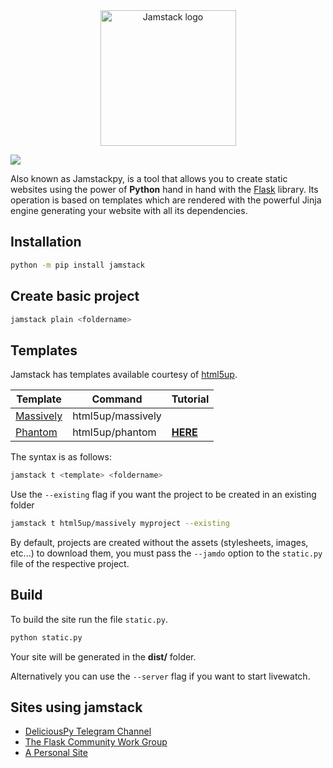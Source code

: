 <div align="center">
  <img alt="Jamstack logo" src="https://i.imgur.com/sXUAdYJ.png" height="217" />
</div>

![](https://img.shields.io/pypi/v/jamstack)

Also known as Jamstackpy, is a tool that allows you to create static websites using the power of **Python** hand in hand with the [Flask](https://github.com/pallets/flask) library. Its operation is based on templates which are rendered with the powerful Jinja engine generating your website with all its dependencies.

## Installation

```bash
python -m pip install jamstack
```

## Create basic project

```bash
jamstack plain <foldername>
```

## Templates

Jamstack has templates available courtesy of [html5up](https://html5up.net).

| Template                                   | Command           | Tutorial                                                     |
| ------------------------------------------ | ----------------- | ------------------------------------------------------------ |
| [Massively](https://html5up.net/massively) | html5up/massively |                                                              |
| [Phantom](https://html5up.net/phantom)     | html5up/phantom   | [**HERE**](https://github.com/jamstackpy/jamstack/wiki/Phantom-template) |

The syntax is as follows:

```bash
jamstack t <template> <foldername>
```

Use the `--existing` flag if you want the project to be created in an existing folder

```bash
jamstack t html5up/massively myproject --existing
```

By default, projects are created without the assets (stylesheets, images, etc...) to download them, you must pass the `--jamdo` option to the `static.py` file of the respective project.

## Build

To build the site run the file `static.py`.

```bash
python static.py
```

Your site will be generated in the **dist/** folder.

Alternatively you can use the `--server` flag if you want to start livewatch.

## Sites using jamstack

- [DeliciousPy Telegram Channel](https://deliciouspy.github.io/)
- [The Flask Community Work Group](https://flaskcwg.github.io/)
- [A Personal Site](https://compileralchemy.github.io/)
